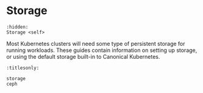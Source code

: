 # Storage

```{toctree}
:hidden:
Storage <self>
```

Most Kubernetes clusters will need some type of persistent storage for running
workloads. These guides contain information on setting up storage, or using the
default storage built-in to Canonical Kubernetes.

```{toctree}
:titlesonly:

storage
ceph
```